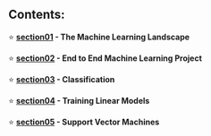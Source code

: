 ## **Contents:**

:star: **[section01](https://github.com/mateuszk098/data_science/tree/master/hands_on_machine_learning/section01) - The Machine Learning Landscape**

:star: **[section02](https://github.com/mateuszk098/data_science/tree/master/hands_on_machine_learning/section02) - End to End Machine Learning Project**

:star: **[section03](https://github.com/mateuszk098/data_science/tree/master/hands_on_machine_learning/section03) - Classification**

:star: **[section04](https://github.com/mateuszk098/data_science/tree/master/hands_on_machine_learning/section04) - Training Linear Models**

:star: **[section05](https://github.com/mateuszk098/data_science/tree/master/hands_on_machine_learning/section05) - Support Vector Machines**
